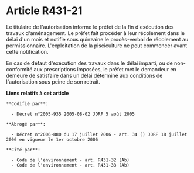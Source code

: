 # Article R431-21

Le titulaire de l'autorisation informe le préfet de la fin d'exécution des travaux d'aménagement. Le préfet fait procéder à
leur récolement dans le délai d'un mois et notifie sous quinzaine le procès-verbal de récolement au permissionnaire.
L'exploitation de la pisciculture ne peut commencer avant cette notification.

En cas de défaut d'exécution des travaux dans le délai imparti, ou de non-conformité aux prescriptions imposées, le préfet
met le demandeur en demeure de satisfaire dans un délai déterminé aux conditions de l'autorisation sous peine de son retrait.

**Liens relatifs à cet article**

	**Codifié par**:

	  - Décret n°2005-935 2005-08-02 JORF 5 août 2005

	**Abrogé par**:

	  - Décret n°2006-880 du 17 juillet 2006 - art. 34 () JORF 18 juillet 2006 en vigueur le 1er octobre 2006

	**Cité par**:

	  - Code de l'environnement - art. R431-32 (Ab)
	  - Code de l'environnement - art. R431-33 (Ab)
